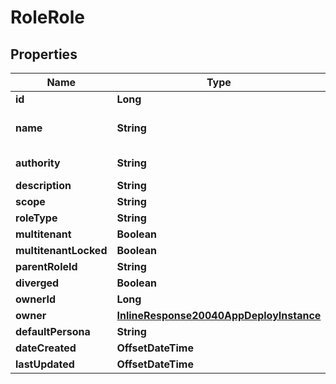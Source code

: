 

# RoleRole

## Properties

Name | Type | Description | Notes
------------ | ------------- | ------------- | -------------
**id** | **Long** |  |  [optional]
**name** | **String** | a unique name of the role |  [optional]
**authority** | **String** | Alias for name |  [optional]
**description** | **String** |  |  [optional]
**scope** | **String** |  |  [optional]
**roleType** | **String** |  |  [optional]
**multitenant** | **Boolean** |  |  [optional]
**multitenantLocked** | **Boolean** |  |  [optional]
**parentRoleId** | **String** |  |  [optional]
**diverged** | **Boolean** |  |  [optional]
**ownerId** | **Long** |  |  [optional]
**owner** | [**InlineResponse20040AppDeployInstance**](InlineResponse20040AppDeployInstance.md) |  |  [optional]
**defaultPersona** | **String** |  |  [optional]
**dateCreated** | **OffsetDateTime** |  |  [optional]
**lastUpdated** | **OffsetDateTime** |  |  [optional]



